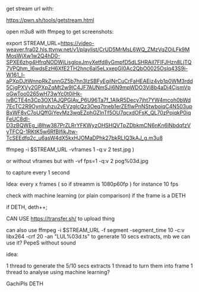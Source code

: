 

get stream url with:

https://pwn.sh/tools/getstream.html


open m3u8 with ffmpeg to get screenshots:


export STREAM_URL=https://video-weaver.fra02.hls.ttvnw.net/v1/playlist/CrUD5MrMsL6WQ_ZMzVqZOjLFk9MMosWjXw1w2Q4hD0-SPXE6zhg4HfrqNODWjLisgloxJmyXetfd8yGmpfD5dLSHRAiI7FlFJHzn8LjTQ7VPQhm_I6wdsEzH6XfE2TH2hnc6aI5eLxxepGI0Ac2QbO0025Oslq43S9i-W161_l-aPXpDJtWnnpRkZsnnGZ5b7hn3lzSBFyEgilNrCuCrFaHEAEiz4vb1p0WM3rdd5CjgPXVy2GPXpZqMt2w9IC4JF7AUNmSJi6N9mpWDO3Vi8b4aDi4CjsmVpoGwToo0265wH73wYc0t0iHk-ivBCTE4n3Cp3OX1AJQPGlAv_P6U96Ta7f_1AIkR5Decy7jht7YW4mcoh0bWd7EcTC2R9Oynlruhzu2vEVzgIcQz3Oeq7tneb1erZEfIwPnNStwboiqC4N503upBxWF8vC7oUQffGiYevMz3wqEZphGZlnTf5OU7qcxdOFsK_QL70zPojqkP0iqFeUC8dI-D3zBQWEg_i8lhw387PrZLRrYFKWyzOHSHQVTpZDbkmCN6nKn6lNbdqfzVyTFCQ-1RKtK5w6RfBIfikJtw-TcSEEdfq2c_u6asW4dX5kxHJOMaDPhk27bkRLIQ3kAJ_g.m3u8

ffmpeg -i $STREAM_URL -vframes 1 -q:v 2 test.jpg )


or without vframes but with -vf fps=1 -q:v 2 pog%03d.jpg


to capture every 1 second

Idea: every x frames ( so if streamm is 1080p60fp ) for instance 10 fps

check with machine learning (or plain comparison) if the frame is a DETH 

if DETH, deth++;


CAN USE https://transfer.sh/ to upload thing


can also use ffmpeg -i $STREAM_URL -f segment -segment_time 10 -c:v libx264 -crf 20 -an "LUL%03d.ts"
to generate 10 secs extracts, mb we can use it? PepeS
without sound


idea:

1 thread to generate the 5/10 secs extracts
1 thread to turn them into frame
1 thread to analyse using machine learning?

GachiPls DETH
